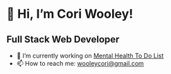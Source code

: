 # 👋 Hi, I’m Cori Wooley!
## Full Stack Web Developer
- 🌱 I’m currently working on [Mental Health To Do List](https://github.com/coriwooley/mental-health-todo-list)
- 📫 How to reach me: wooleycori@gmail.com

<!---
coriwooley/coriwooley is a ✨ special ✨ repository because its `README.md` (this file) appears on your GitHub profile.
You can click the Preview link to take a look at your changes.
--->
